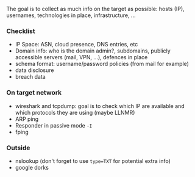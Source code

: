 The goal is to collect as much info on the target as possible: hosts (IP), usernames, technologies in place, infrastructure, ...

### Checklist
- IP Space: ASN, cloud presence, DNS entries, etc
- Domain info: who is the domain admin?, subdomains, publicly accessible servers (mail, VPN, ...), defences in place
- schema format: username/password policies (from mail for example)
- data disclosure
- breach data

### On target network

- wireshark and tcpdump: goal is to check which IP are available and which protocols they are using (maybe LLNMR)
- ARP ping
- Responder in passive mode `-I`
- fping

### Outside
- nslookup (don't forget to use `type=TXT` for potential extra info)
- google dorks

